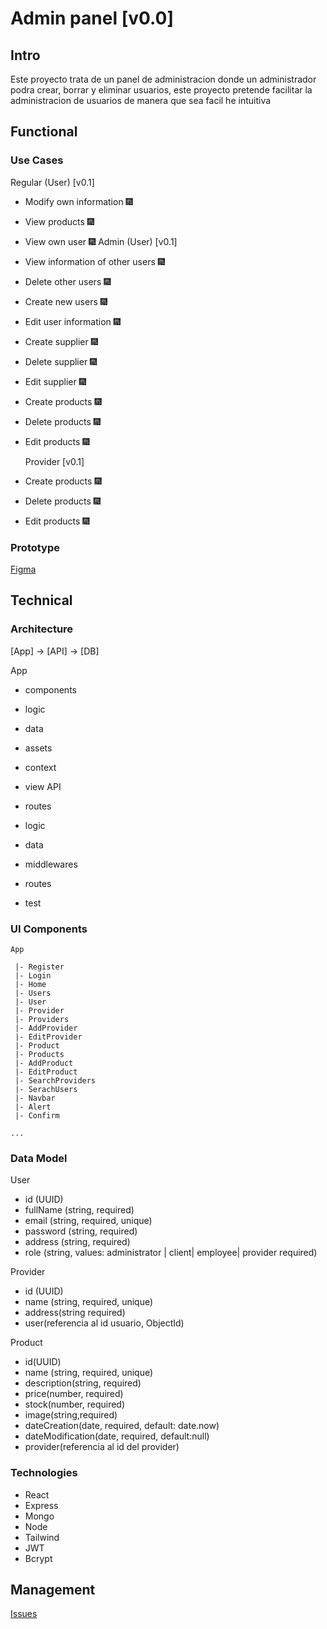 # Admin panel [v0.0]

## Intro

Este proyecto trata de un panel de administracion donde un administrador podra crear, borrar y eliminar usuarios, este
proyecto pretende facilitar la administracion de usuarios de manera que sea facil he intuitiva

## Functional

### Use Cases

Regular (User) [v0.1]

- Modify own information 🎆

- View products 🎆

- View own user 🎆
  Admin (User) [v0.1]

- View information of other users 🎆

- Delete other users 🎆

- Create new users 🎆

- Edit user information 🎆

- Create supplier 🎆

- Delete supplier 🎆

- Edit supplier 🎆

- Create products 🎆

- Delete products 🎆

- Edit products 🎆

  Provider [v0.1]

- Create products 🎆

- Delete products 🎆

- Edit products 🎆

### Prototype

[Figma](https://www.figma.com/design/EjU8SGVRY9sQEqBjH275GE/Admin-panel?node-id=0-1&t=GJ2UQFWQQ5Uz51C9-1)

## Technical

### Architecture

[App] -> [API] -> [DB]

App

- components
- logic
- data
- assets
- context
- view
  API

- routes
- logic
- data
- middlewares
- routes
- test

### UI Components

```
App

 |- Register
 |- Login
 |- Home
 |- Users
 |- User
 |- Provider
 |- Providers
 |- AddProvider
 |- EditProvider
 |- Product
 |- Products
 |- AddProduct
 |- EditProduct
 |- SearchProviders
 |- SerachUsers
 |- Navbar
 |- Alert
 |- Confirm

...
```

### Data Model

User

- id (UUID)
- fullName (string, required)
- email (string, required, unique)
- password (string, required)
- address (string, required)
- role (string, values: administrator | client| employee| provider required)

Provider

- id (UUID)
- name (string, required, unique)
- address(string required)
- user(referencia al id usuario, ObjectId)

Product

- id(UUID)
- name (string, required, unique)
- description(string, required)
- price(number, required)
- stock(number, required)
- image(string,required)
- dateCreation(date, required, default: date.now)
- dateModification(date, required, default:null)
- provider(referencia al id del provider)

### Technologies

- React
- Express
- Mongo
- Node
- Tailwind
- JWT
- Bcrypt

## Management

[Issues](https://github.com/b00tc4mp/eurofirms-bootcamp-202502/issues/87)
